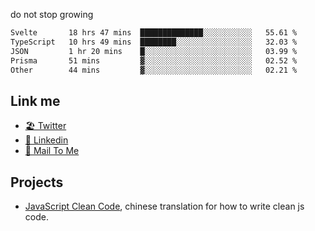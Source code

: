 do not stop growing


<!--START_SECTION:waka-->

```txt
Svelte       18 hrs 47 mins  ██████████████░░░░░░░░░░░   55.61 %
TypeScript   10 hrs 49 mins  ████████░░░░░░░░░░░░░░░░░   32.03 %
JSON         1 hr 20 mins    █░░░░░░░░░░░░░░░░░░░░░░░░   03.99 %
Prisma       51 mins         ▓░░░░░░░░░░░░░░░░░░░░░░░░   02.52 %
Other        44 mins         ▓░░░░░░░░░░░░░░░░░░░░░░░░   02.21 %
```

<!--END_SECTION:waka-->

## Link me

- [🏖️ Twitter](https://twitter.com/yuetong3yu)
- [🧳 Linkedin](https://www.linkedin.com/in/yuetong3yu)
- [📧 Mail To Me](mailto:yuetong3yu@gmail.com)


## Projects 

- [JavaScript Clean Code](https://js-clean-code-cn.vercel.app/), chinese translation for how to write clean js code.
